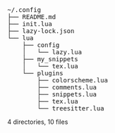 <pre>
~/.config
├── README.md
├── init.lua
├── lazy-lock.json
└── lua
    ├── config
    │   └── lazy.lua
    ├── my_snippets
    │   └── tex.lua
    └── plugins
        ├── colorscheme.lua
        ├── comments.lua
        ├── snippets.lua
        ├── tex.lua
        └── treesitter.lua
</pre>

4 directories, 10 files
